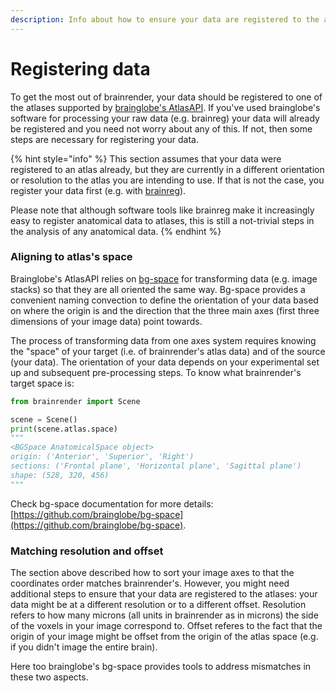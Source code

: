```yaml
---
description: Info about how to ensure your data are registered to the atlases
---
```


# Registering data

To get the most out of brainrender, your data should be registered to one of the atlases supported by [brainglobe's AtlasAPI](https://github.com/brainglobe/bg-atlasapi). If you've used brainglobe's software for processing your raw data \(e.g. brainreg\) your data will already be registered and you need not worry about any of this. If not, then some steps are necessary for registering your data. 

{% hint style="info" %}
This section assumes that your data were registered to an atlas already, but they are currently in a different orientation or resolution to the atlas you are intending to use. If that is not the case, you register your data first \(e.g. with [brainreg](https://github.com/brainglobe/brainreg)\). 

Please note that although software tools like brainreg make it increasingly easy to register anatomical data to atlases, this is still a not-trivial steps in the analysis of any anatomical data.
{% endhint %}

### Aligning to atlas's space

Brainglobe's AtlasAPI relies on [bg-space](https://github.com/brainglobe/bg-space) for transforming data \(e.g. image stacks\) so that they are all oriented the same way. Bg-space provides a convenient naming convection to define the orientation of your data based on where the origin is and the direction that the three main axes \(first three dimensions of your image data\) point towards.

The process of transforming data from one axes system requires knowing the "space" of your target \(i.e. of brainrender's atlas data\) and of the source \(your data\). The orientation of your data depends on your experimental set up and subsequent pre-processing steps. To know what brainrender's target space is:

```python
from brainrender import Scene

scene = Scene()
print(scene.atlas.space)
"""
<BGSpace AnatomicalSpace object>
origin: ('Anterior', 'Superior', 'Right')
sections: ('Frontal plane', 'Horizontal plane', 'Sagittal plane')
shape: (528, 320, 456)
"""
```

Check bg-space documentation for more details: [https://github.com/brainglobe/bg-space](https://github.com/brainglobe/bg-space). 

### Matching resolution and offset

The section above described how to sort your image axes to that the coordinates order matches brainrender's. However, you might need additional steps to ensure that your data are registered to the atlases: your data might be at a different resolution or to a different offset. Resolution refers to how many microns \(all units in brainrender as in microns\) the side of the voxels in your image correspond to. Offset referes to the fact that the origin of your image might be offset from the origin of the atlas space \(e.g. if you didn't image the entire brain\). 

Here too brainglobe's bg-space provides tools to address mismatches in these two aspects.



